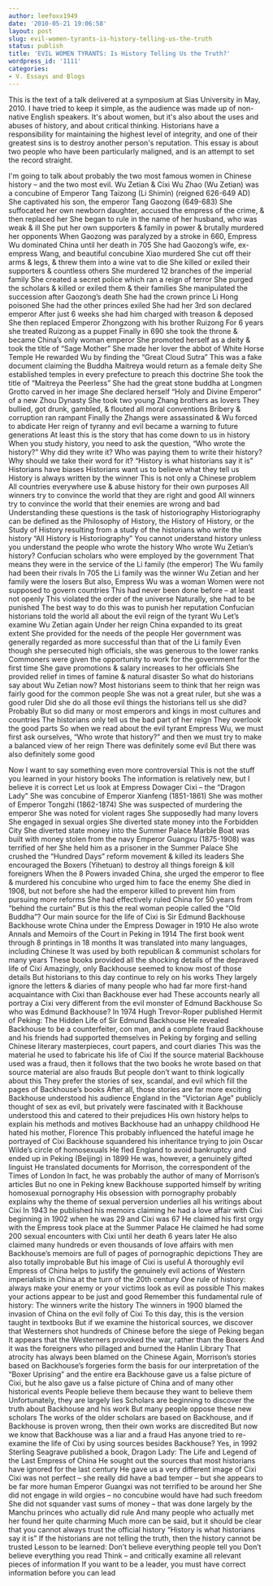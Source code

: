 ```yaml
---
author: leefoxx1949
date: '2010-05-21 19:06:58'
layout: post
slug: evil-women-tyrants-is-history-telling-us-the-truth
status: publish
title: 'EVIL WOMEN TYRANTS: Is History Telling Us the Truth?'
wordpress_id: '1111'
categories:
- V. Essays and Blogs
---
```


This is the text of a talk delivered at a symposium at Sias University in May,
2010. I have tried to keep it simple, as the audience was made up of non-
native English speakers. It's about women, but it's also about the uses and
abuses of history, and about critical thinking. Historians have a
responsibility for maintaining the highest level of integrity, and one of
their greatest sins is to destroy another person's reputation. This essay is
about two people who have been particularly maligned, and is an attempt to set
the record straight.

I'm going to talk about probably the two most famous women in Chinese history
– and the two most evil. Wu Zetian & Cixi Wu Zhao (Wu Zetian) was a concubine
of Emperor Tang Taizong (Li Shimin) (reigned 626-649 AD) She captivated his
son, the emperor Tang Gaozong (649-683) She suffocated her own newborn
daughter, accused the empress of the crime, & then replaced her She began to
rule in the name of her husband, who was weak & ill She put her own supporters
& family in power & brutally murdered her opponents When Gaozong was paralyzed
by a stroke in 660, Empress Wu dominated China until her death in 705 She had
Gaozong’s wife, ex-empress Wang, and beautiful concubine Xiao murdered She cut
off their arms & legs, & threw them into a wine vat to die She killed or
exiled their supporters & countless others She murdered 12 branches of the
imperial family She created a secret police which ran a reign of terror She
purged the scholars & killed or exiled them & their families She manipulated
the succession after Gaozong’s death She had the crown prince Li Hong poisoned
She had the other princes exiled She had her 3rd son declared emperor After
just 6 weeks she had him charged with treason & deposed She then replaced
Emperor Zhongzong with his brother Ruizong For 6 years she treated Ruizong as
a puppet Finally in 690 she took the throne & became China’s only woman
emperor She promoted herself as a deity & took the title of “Sage Mother” She
made her lover the abbot of White Horse Temple He rewarded Wu by finding the
“Great Cloud Sutra” This was a fake document claiming the Buddha Maitreya
would return as a female deity She established temples in every prefecture to
preach this doctrine She took the title of “Maitreya the Peerless” She had the
great stone buddha at Longmen Grotto carved in her image She declared herself
“Holy and Divine Emperor” of a new Zhou Dynasty She took two young Zhang
brothers as lovers They bullied, got drunk, gambled, & flouted all moral
conventions Bribery & corruption ran rampant Finally the Zhangs were
assassinated & Wu forced to abdicate Her reign of tyranny and evil became a
warning to future generations At least this is the story that has come down to
us in history When you study history, you need to ask the question, “Who wrote
the history?” Why did they write it? Who was paying them to write their
history? Why should we take their word for it? “History is what historians say
it is” Historians have biases Historians want us to believe what they tell us
History is always written by the winner This is not only a Chinese problem All
countries everywhere use & abuse history for their own purposes All winners
try to convince the world that they are right and good All winners try to
convince the world that their enemies are wrong and bad Understanding these
questions is the task of historiography Historiography can be defined as the
Philosophy of History, the History of History, or the Study of History
resulting from a study of the historians who write the history “All History is
Historiography” You cannot understand history unless you understand the people
who wrote the history Who wrote Wu Zetian’s history? Confucian scholars who
were employed by the government That means they were in the service of the Li
family (the emperor) The Wu family had been their rivals In 705 the Li family
was the winner Wu Zetian and her family were the losers But also, Empress Wu
was a woman Women were not supposed to govern countries This had never been
done before – at least not openly This violated the order of the universe
Naturally, she had to be punished The best way to do this was to punish her
reputation Confucian historians told the world all about the evil reign of the
tyrant Wu Let’s examine Wu Zetian again Under her reign China expanded to its
great extent She provided for the needs of the people Her government was
generally regarded as more successful than that of the Li family Even though
she persecuted high officials, she was generous to the lower ranks Commoners
were given the opportunity to work for the government for the first time She
gave promotions & salary increases to her officials She provided relief in
times of famine & natural disaster So what do historians say about Wu Zetian
now? Most historians seem to think that her reign was fairly good for the
common people She was not a great ruler, but she was a good ruler Did she do
all those evil things the historians tell us she did? Probably But so did many
or most emperors and kings in most cultures and countries The historians only
tell us the bad part of her reign They overlook the good parts So when we read
about the evil tyrant Empress Wu, we must first ask ourselves, “Who wrote that
history?” and then we must try to make a balanced view of her reign There was
definitely some evil But there was also definitely some good

Now I want to say something even more controversial This is not the stuff you
learned in your history books The information is relatively new, but I believe
it is correct Let us look at Empress Dowager Cixi – the “Dragon Lady” She was
concubine of Emperor Xianfeng (1851-1861) She was mother of Emperor Tongzhi
(1862-1874) She was suspected of murdering the emperor She was noted for
violent rages She supposedly had many lovers She engaged in sexual orgies She
diverted state money into the Forbidden City She diverted state money into the
Summer Palace Marble Boat was built with money stolen from the navy Emperor
Guangxu (1875-1908) was terrified of her She held him as a prisoner in the
Summer Palace She crushed the “Hundred Days” reform movement & killed its
leaders She encouraged the Boxers (Yihetuan) to destroy all things foreign &
kill foreigners When the 8 Powers invaded China, she urged the emperor to flee
& murdered his concubine who urged him to face the enemy She died in 1908, but
not before she had the emperor killed to prevent him from pursuing more
reforms She had effectively ruled China for 50 years from “behind the curtain”
But is this the real woman people called the “Old Buddha”? Our main source for
the life of Cixi is Sir Edmund Backhouse Backhouse wrote China under the
Empress Dowager in 1910 He also wrote Annals and Memoirs of the Court in
Peking in 1914 The first book went through 8 printings in 18 months It was
translated into many languages, including Chinese It was used by both
republican & communist scholars for many years These books provided all the
shocking details of the depraved life of Cixi Amazingly, only Backhouse seemed
to know most of those details But historians to this day continue to rely on
his works They largely ignore the letters & diaries of many people who had far
more first-hand acquaintance with Cixi than Backhouse ever had These accounts
nearly all portray a Cixi very different from the evil monster of Edmund
Backhouse So who was Edmund Backhouse? In 1974 Hugh Trevor-Roper published
Hermit of Peking: The Hidden Life of Sir Edmund Backhouse He revealed
Backhouse to be a counterfeiter, con man, and a complete fraud Backhouse and
his friends had supported themselves in Peking by forging and selling Chinese
literary masterpieces, court papers, and court diaries This was the material
he used to fabricate his life of Cixi If the source material Backhouse used
was a fraud, then it follows that the two books he wrote based on that source
material are also frauds But people don’t want to think logically about this
They prefer the stories of sex, scandal, and evil which fill the pages of
Backhouse’s books After all, those stories are far more exciting Backhouse
understood his audience England in the “Victorian Age” publicly thought of sex
as evil, but privately were fascinated with it Backhouse understood this and
catered to their prejudices His own history helps to explain his methods and
motives Backhouse had an unhappy childhood He hated his mother, Florence This
probably influenced the hateful image he portrayed of Cixi Backhouse
squandered his inheritance trying to join Oscar Wilde’s circle of homosexuals
He fled England to avoid bankruptcy and ended up in Peking (Beijing) in 1899
He was, however, a genuinely gifted linguist He translated documents for
Morrison, the correspondent of the Times of London In fact, he was probably
the author of many of Morrison’s articles But no one in Peking knew Backhouse
supported himself by writing homosexual pornography His obsession with
pornography probably explains why the theme of sexual perversion underlies all
his writings about Cixi In 1943 he published his memoirs claiming he had a
love affair with Cixi beginning in 1902 when he was 29 and Cixi was 67 He
claimed his first orgy with the Empress took place at the Summer Palace He
claimed he had some 200 sexual encounters with Cixi until her death 6 years
later He also claimed many hundreds or even thousands of love affairs with men
Backhouse’s memoirs are full of pages of pornographic depictions They are also
totally improbable But his image of Cixi is useful A thoroughly evil Empress
of China helps to justify the genuinely evil actions of Western imperialists
in China at the turn of the 20th century One rule of history: always make your
enemy or your victims look as evil as possible This makes your actions appear
to be just and good Remember this fundamental rule of history: The winners
write the history The winners in 1900 blamed the invasion of China on the evil
folly of Cixi To this day, this is the version taught in textbooks But if we
examine the historical sources, we discover that Westerners shot hundreds of
Chinese before the siege of Peking began It appears that the Westerners
provoked the war, rather than the Boxers And it was the foreigners who
pillaged and burned the Hanlin Library That atrocity has always been blamed on
the Chinese Again, Morrison’s stories based on Backhouse’s forgeries form the
basis for our interpretation of the “Boxer Uprising” and the entire era
Backhouse gave us a false picture of Cixi, but he also gave us a false picture
of China and of many other historical events People believe them because they
want to believe them Unfortunately, they are largely lies Scholars are
beginning to discover the truth about Backhouse and his work But many people
oppose these new scholars The works of the older scholars are based on
Backhouse, and if Backhouse is proven wrong, then their own works are
discredited But now we know that Backhouse was a liar and a fraud Has anyone
tried to re-examine the life of Cixi by using sources besides Backhouse? Yes,
in 1992 Sterling Seagrave published a book, Dragon Lady: The Life and Legend
of the Last Empress of China He sought out the sources that most historians
have ignored for the last century He gave us a very different image of Cixi
Cixi was not perfect – she really did have a bad temper – but she appears to
be far more human Emperor Guangxi was not terrified to be around her She did
not engage in wild orgies – no concubine would have had such freedom She did
not squander vast sums of money – that was done largely by the Manchu princes
who actually did rule And many people who actually met her found her quite
charming Much more can be said, but it should be clear that you cannot always
trust the official history “History is what historians say it is” If the
historians are not telling the truth, then the history cannot be trusted
Lesson to be learned: Don’t believe everything people tell you Don’t believe
everything you read Think – and critically examine all relevant pieces of
information If you want to be a leader, you must have correct information
before you can lead

